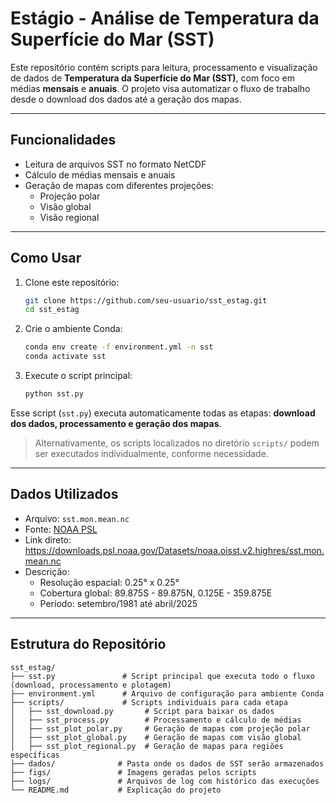 # Estágio - Análise de Temperatura da Superfície do Mar (SST)

Este repositório contém scripts para leitura, processamento e visualização de dados de **Temperatura da Superfície do Mar (SST)**, com foco em médias **mensais** e **anuais**. O projeto visa automatizar o fluxo de trabalho desde o download dos dados até a geração dos mapas.

---

## Funcionalidades

- Leitura de arquivos SST no formato NetCDF  
- Cálculo de médias mensais e anuais  
- Geração de mapas com diferentes projeções:
  - Projeção polar
  - Visão global
  - Visão regional

---

## Como Usar

1. Clone este repositório:
   ```bash
   git clone https://github.com/seu-usuario/sst_estag.git
   cd sst_estag
   ```

2. Crie o ambiente Conda:
   ```bash
   conda env create -f environment.yml -n sst
   conda activate sst
   ```

3. Execute o script principal:
   ```bash
   python sst.py
   ```

Esse script (`sst.py`) executa automaticamente todas as etapas: **download dos dados, processamento e geração dos mapas**.

> Alternativamente, os scripts localizados no diretório `scripts/` podem ser executados individualmente, conforme necessidade.

---

## Dados Utilizados

- Arquivo: `sst.mon.mean.nc`
- Fonte: [NOAA PSL](https://psl.noaa.gov/data/gridded/data.noaa.oisst.v2.highres.html)
- Link direto:  
  https://downloads.psl.noaa.gov/Datasets/noaa.oisst.v2.highres/sst.mon.mean.nc  
- Descrição:
  - Resolução espacial: 0.25° x 0.25°
  - Cobertura global: 89.875S - 89.875N, 0.125E - 359.875E
  - Período: setembro/1981 até abril/2025

---

## Estrutura do Repositório

```
sst_estag/
├── sst.py               # Script principal que executa todo o fluxo (download, processamento e plotagem)
├── environment.yml      # Arquivo de configuração para ambiente Conda
├── scripts/             # Scripts individuais para cada etapa
│   ├── sst_download.py       # Script para baixar os dados
│   ├── sst_process.py        # Processamento e cálculo de médias
│   ├── sst_plot_polar.py     # Geração de mapas com projeção polar
│   ├── sst_plot_global.py    # Geração de mapas com visão global
│   ├── sst_plot_regional.py  # Geração de mapas para regiões específicas
├── dados/              # Pasta onde os dados de SST serão armazenados
├── figs/               # Imagens geradas pelos scripts
├── logs/               # Arquivos de log com histórico das execuções
└── README.md           # Explicação do projeto
```
